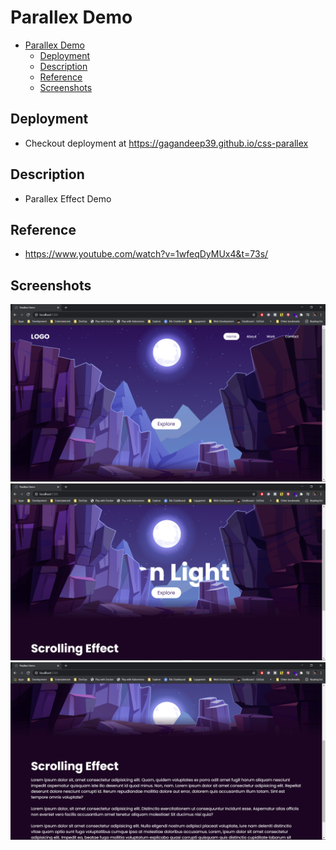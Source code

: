 # Parallex Demo

- [Parallex Demo](#parallex-demo)
  - [Deployment](#deployment)
  - [Description](#description)
  - [Reference](#reference)
  - [Screenshots](#screenshots)

## Deployment

- Checkout deployment at <https://gagandeep39.github.io/css-parallex>

## Description

- Parallex Effect Demo

## Reference

- <https://www.youtube.com/watch?v=1wfeqDyMUx4&t=73s/>

## Screenshots

![Screenshot 1](./assets/screenshots/screenshot_1.png)
![Screenshot 2](./assets/screenshots/screenshot_2.png)
![Screenshot 3](./assets/screenshots/screenshot_3.png)
